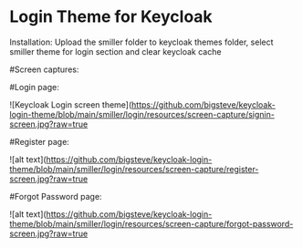 # Login Theme for Keycloak
Installation:
Upload the smiller folder to keycloak themes folder, select smiller theme for login section and clear keycloak cache

#Screen captures:

#Login page:

![Keycloak Login screen theme](https://github.com/bigsteve/keycloak-login-theme/blob/main/smiller/login/resources/screen-capture/signin-screen.jpg?raw=true

#Register page:

![alt text](https://github.com/bigsteve/keycloak-login-theme/blob/main/smiller/login/resources/screen-capture/register-screen.jpg?raw=true

#Forgot Password page:

![alt text](https://github.com/bigsteve/keycloak-login-theme/blob/main/smiller/login/resources/screen-capture/forgot-password-screen.jpg?raw=true
